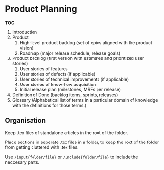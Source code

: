 # Product Planning
**TOC**

1. Introduction
2. Product 
    1. High-level product backlog (set of epics aligned with the product vision) 
    2. Roadmap (major release schedule, release goals) 
3. Product backlog (first version with estimates and prioritized user stories) 
    1. User stories of features 
    2. User stories of defects (if applicable) 
    3. User stories of technical improvements (if applicable) 
    4. User stories of know-how acquisition 
    5. Initial release plan (milestones, MRFs per release)
4. Definition of Done (backlog items, sprints, releases) 
5. Glossary (Alphabetical list of terms in a particular domain of knowledge with the definitions for those terms.)

## Organisation
Keep .tex files of standalone articles in the root of the folder.

Place sections in seperate .tex files in a folder, to keep the root of the folder from getting cluttered with .tex files.

Use ```/input{folder/file}``` or ```/include{folder/file}``` to include the neccesary parts. 
